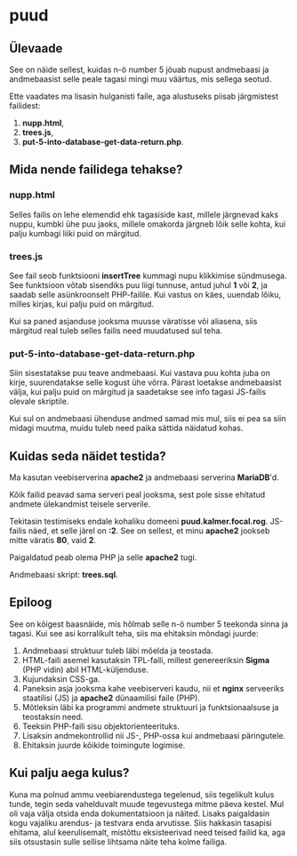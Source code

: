 # puud
## Ülevaade
See on näide sellest, kuidas n-ö number 5 jõuab nupust andmebaasi ja andmebaasist selle peale tagasi mingi muu väärtus, mis sellega seotud.

Ette vaadates ma lisasin hulganisti faile, aga alustuseks piisab järgmistest failidest:
1. **nupp.html**,
2. **trees.js**,
3. **put-5-into-database-get-data-return.php**.

## Mida nende failidega tehakse?
### nupp.html
Selles failis on lehe elemendid ehk tagasiside kast, millele järgnevad kaks nuppu, kumbki ühe puu jaoks, millele omakorda järgneb lõik selle kohta, kui palju kumbagi liiki puid on märgitud.

### trees.js
See fail seob funktsiooni **insertTree** kummagi nupu klikkimise sündmusega. See funktsioon võtab sisendiks puu liigi tunnuse, antud juhul __1__ või __2__, ja saadab selle asünkroonselt PHP-failile. Kui vastus on käes, uuendab lõiku, milles kirjas, kui palju puid on märgitud.

Kui sa paned asjanduse jooksma muusse väratisse või aliasena, siis märgitud real tuleb selles failis need muudatused sul teha.

### put-5-into-database-get-data-return.php
Siin sisestatakse puu teave andmebaasi. Kui vastava puu kohta juba on kirje, suurendatakse selle kogust ühe võrra. Pärast loetakse andmebaasist välja, kui palju puid on märgitud ja saadetakse see info tagasi JS-failis olevale skriptile.

Kui sul on andmebaasi ühenduse andmed samad mis mul, siis ei pea sa siin midagi muutma, muidu tuleb need paika sättida näidatud kohas.

## Kuidas seda näidet testida?
Ma kasutan veebiserverina **apache2** ja andmebaasi serverina **MariaDB**'d.

Kõik failid peavad sama serveri peal jooksma, sest pole sisse ehitatud andmete ülekandmist teisele serverile.

Tekitasin testimiseks endale kohaliku domeeni __puud.kalmer.focal.rog__. JS-failis näed, et selle järel on __:2__. See on sellest, et minu **apache2** jookseb mitte väratis __80__, vaid __2__.

Paigaldatud peab olema PHP ja selle **apache2** tugi.

Andmebaasi skript: **trees.sql**.

## Epiloog
See on kõigest baasnäide, mis hõlmab selle n-ö number 5 teekonda sinna ja tagasi. Kui see asi korralikult teha, siis ma ehitaksin mõndagi juurde:
1. Andmebaasi struktuur tuleb läbi mõelda ja teostada.
2. HTML-faili asemel kasutaksin TPL-faili, millest genereeriksin **Sigma** (PHP vidin) abil HTML-küljenduse.
3. Kujundaksin CSS-ga.
4. Paneksin asja jooksma kahe veebiserveri kaudu, nii et **nginx** serveeriks staatilisi (JS) ja **apache2** dünaamilisi faile (PHP).
5. Mõtleksin läbi ka programmi andmete struktuuri ja funktsionaalsuse ja teostaksin need.
6. Teeksin PHP-faili sisu objektorienteerituks.
7. Lisaksin andmekontrollid nii JS-, PHP-ossa kui andmebaasi päringutele.
8. Ehitaksin juurde kõikide toimingute logimise.

## Kui palju aega kulus?
Kuna ma polnud ammu veebiarendustega tegelenud, siis tegelikult kulus tunde, tegin seda vahelduvalt muude tegevustega mitme päeva kestel. Mul oli vaja välja otsida enda dokumentatsioon ja näited. Lisaks paigaldasin kogu vajaliku arendus- ja testvara enda arvutisse. Siis hakkasin tasapisi ehitama, alul keerulisemalt, mistõttu eksisteerivad need teised failid ka, aga siis otsustasin sulle sellise lihtsama näite teha kolme failiga.
